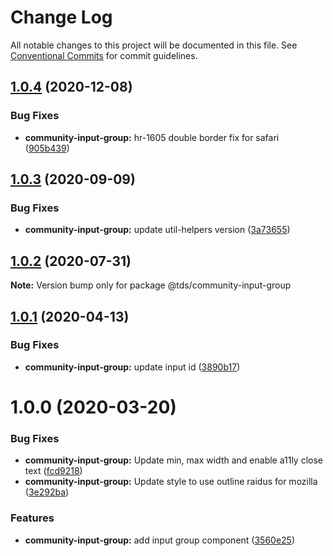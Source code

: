# Change Log

All notable changes to this project will be documented in this file.
See [Conventional Commits](https://conventionalcommits.org) for commit guidelines.

## [1.0.4](https://github.com/telus/tds-community/compare/@tds/community-input-group@1.0.3...@tds/community-input-group@1.0.4) (2020-12-08)


### Bug Fixes

* **community-input-group:** hr-1605 double border fix for safari ([905b439](https://github.com/telus/tds-community/commit/905b43903073121712f53c2817af4c152fd77de4))





## [1.0.3](https://github.com/telus/tds-community/compare/@tds/community-input-group@1.0.2...@tds/community-input-group@1.0.3) (2020-09-09)


### Bug Fixes

* **community-input-group:** update util-helpers version ([3a73655](https://github.com/telus/tds-community/commit/3a73655fe834d07c982e00147e3f2ea6baa52f05))





## [1.0.2](https://github.com/telus/tds-community/compare/@tds/community-input-group@1.0.1...@tds/community-input-group@1.0.2) (2020-07-31)

**Note:** Version bump only for package @tds/community-input-group





## [1.0.1](https://github.com/telus/tds-community/compare/@tds/community-input-group@1.0.0...@tds/community-input-group@1.0.1) (2020-04-13)


### Bug Fixes

* **community-input-group:** update input id ([3890b17](https://github.com/telus/tds-community/commit/3890b1741201547356c0c3b8f21733a199005ffe))





# 1.0.0 (2020-03-20)


### Bug Fixes

* **community-input-group:** Update min, max width and enable a11ly close text ([fcd9218](https://github.com/telus/tds-community/commit/fcd9218))
* **community-input-group:** Update style to use outline raidus for mozilla ([3e292ba](https://github.com/telus/tds-community/commit/3e292ba))


### Features

* **community-input-group:** add input group component ([3560e25](https://github.com/telus/tds-community/commit/3560e25))
